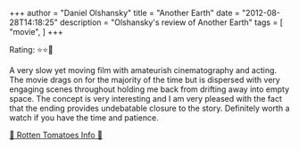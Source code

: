 +++
author = "Daniel Olshansky"
title = "Another Earth"
date = "2012-08-28T14:18:25"
description = "Olshansky's review of Another Earth"
tags = [
    "movie",
]
+++

Rating: ⭐⭐🌟

A very slow yet moving film with amateurish cinematography and acting. The movie drags on for the majority of the time but is dispersed with very engaging scenes throughout holding me back from drifting away into empty space. The concept is very interesting and I am very pleased with the fact that the ending provides undebatable closure to the story. Definitely worth a watch if you have the time and patience.

[🍅 Rotten Tomatoes Info 🍅](https://www.rottentomatoes.com//m/another_earth)